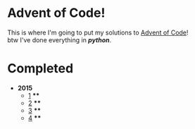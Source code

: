 # Advent of Code!
This is where I'm going to put my solutions to [Advent of Code](http://adventofcode.com/)!\
btw I've done everything in __*python*__.
# Completed
* __2015__
  * [1](https://adventofcode.com/2015/day/1) __\*\*__
  * [2](https://adventofcode.com/2015/day/2) __\*\*__
  * [3](https://adventofcode.com/2015/day/3) __\*\*__
  * [4](https://adventofcode.com/2015/day/4) __\*\*__

